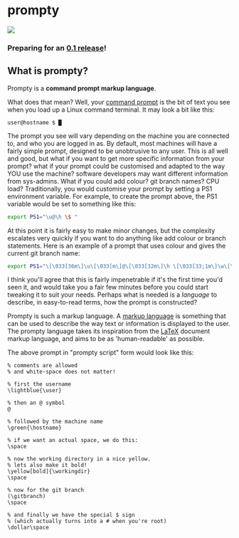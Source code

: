 prompty
=======

<a href='https://travis-ci.org/ltn100/prompty'><img src='https://secure.travis-ci.org/ltn100/prompty.png?branch=master'></a>

### Preparing for an [0.1 release](https://github.com/ltn100/prompty/issues?q=milestone%3Av0.1)!


What is prompty?
----------------

Prompty is a **command prompt markup language**.

What does that mean? Well, your [command prompt](https://en.wikipedia.org/wiki/Command-line_interface#Command_prompt) is the bit of text you see when you load up a Linux command terminal. It may look a bit like this:

    user@hostname $ █

The prompt you see will vary depending on the machine you are connected to, and who you are logged in as. By default, most machines will have a fairly simple prompt, designed to be unobtrusive to any user. This is all well and good, but what if you want to get more specific information from your prompt? what if your prompt could be customised and adapted to the way YOU use the machine? software developers may want different information from sys-admins. What if you could add colour? git branch names? CPU load? Traditionally, you would customise your prompt by setting a PS1 environment variable. For example, to create the prompt above, the PS1 variable would be set to something like this:

```bash
export PS1="\u@\h \$ "
```

At this point it is fairly easy to make minor changes, but the complexity escalates very quickly if you want to do anything like add colour or branch statements. Here is an example of a prompt that uses colour and gives the current git branch name:

```bash
export PS1="\[\033[36m\]\u\[\033[m\]@\[\033[32m\]\h \[\033[33;1m\]\w\[\033[m\] (\$(git branch 2>/dev/null | grep '^*' | colrm 1 2)) \$ "
```

I think you'll agree that this is fairly impenetrable if it's the first time you'd seen it, and would take you a fair few minutes before you could start tweaking it to suit your needs. Perhaps what is needed is a *language* to describe, in easy-to-read terms, how the prompt is constructed?

Prompty is such a markup language. A [markup language](http://en.wikipedia.org/wiki/Markup_language) is something that can be used to describe the way text or information is displayed to the user. The prompty language takes its inspiration from the [LaTeX](http://en.wikipedia.org/wiki/LaTeX) document markup language, and aims to be as 'human-readable' as possible.

The above prompt in "prompty script" form would look like this:

```TeX
% comments are allowed
% and white-space does not matter!

% first the username
\lightblue{\user}

% then an @ symbol
@

% followed by the machine name
\green{\hostname}

% if we want an actual space, we do this:
\space

% now the working directory in a nice yellow.
% lets also make it bold!
\yellow[bold]{\workingdir}
\space

% now for the git branch
(\gitbranch)
\space

% and finally we have the special $ sign
% (which actually turns into a # when you're root)
\dollar\space
```
